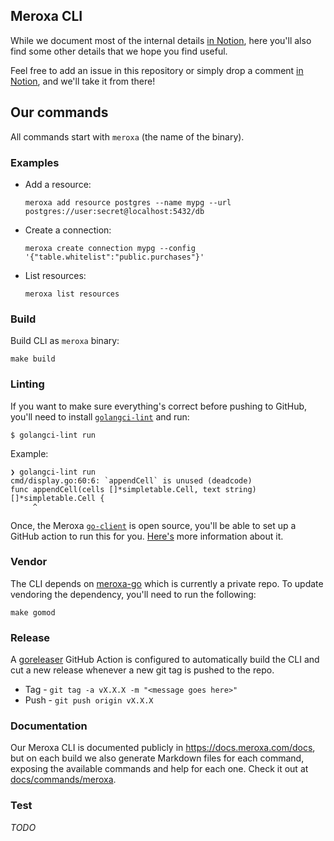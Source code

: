 ## Meroxa CLI

While we document most of the internal details [in Notion](https://www.notion.so/meroxa/CLI-f0ed215de69c471aa9460832a6f17db2), here you'll also find some other details that we hope you find useful.

Feel free to add an issue in this repository or simply drop a comment [in Notion](https://www.notion.so/meroxa/CLI-f0ed215de69c471aa9460832a6f17db2), and we'll take it from there!

## Our commands

All commands start with `meroxa` (the name of the binary).

### Examples

* Add a resource:
    ```
    meroxa add resource postgres --name mypg --url postgres://user:secret@localhost:5432/db
    ```
* Create a connection:
    ```
    meroxa create connection mypg --config '{"table.whitelist":"public.purchases"}'
    ```
* List resources:
    ```
    meroxa list resources
    ```

### Build

Build CLI as `meroxa` binary:

```
make build
```

### Linting


If you want to make sure everything's correct before pushing to GitHub, you'll need to install [`golangci-lint`](https://golangci-lint.run/) and run:

```
$ golangci-lint run
```

Example:

```
❯ golangci-lint run
cmd/display.go:60:6: `appendCell` is unused (deadcode)
func appendCell(cells []*simpletable.Cell, text string) []*simpletable.Cell {
     ^
```

Once, the Meroxa [`go-client`](http://github.com/meroxa/meroxa-go) is open source, you'll be able to set up a GitHub action to run this for you. [Here's](https://github.com/golangci/golangci-lint-action#how-to-use) more information about it.

### Vendor

The CLI depends on [meroxa-go](github.com/meroxa/meroxa-go) which is currently
a private repo. To update vendoring the dependency, you'll need to run the following:

```
make gomod
```

### Release

A [goreleaser](https://github.com/goreleaser/goreleaser) GitHub Action is
configured to automatically build the CLI and cut a new release whenever a new
git tag is pushed to the repo.

* Tag - `git tag -a vX.X.X -m "<message goes here>"`
* Push - `git push origin vX.X.X`

### Documentation

Our Meroxa CLI is documented publicly in https://docs.meroxa.com/docs, but on each build we also generate Markdown files for each command, exposing the available commands and help for each one. Check it out at [docs/commands/meroxa](docs/commands/meroxa.md).
### Test

_TODO_


